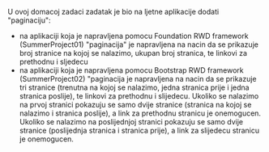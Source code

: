 U ovoj domacoj zadaci zadatak je bio na ljetne aplikacije dodati "paginaciju":

- na aplikaciji koja je napravljena pomocu Foundation RWD framework (SummerProject01) "paginacija" je napravljena na nacin 
da se prikazuje broj stranice na kojoj se nalazimo, ukupan broj stranica, te linkovi za prethodnu i sljedecu
- na aplikaciji koja je napravljena pomocu Bootstrap RWD framework (SummerProject02) "paginacija je napravljena na nacin da 
se prikazuje tri stranice (trenutna na kojoj se nalazimo, jedna stranica prije i jedna stranica poslije), te linkovi za 
prethodnu i slijedecu. Ukoliko se nalazimo na prvoj stranici pokazuju se samo dvije stranice (stranica na kojoj se nalazimo i 
stranica poslije), a link za prethodnu stranicu je onemogucen. Ukoliko se nalazimo na poslijednjoj stranici pokazuju se samo 
dvije stranice (poslijednja stranica i stranica prije), a link za slijedecu stranicu je onemogucen.

